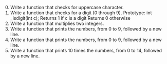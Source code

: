 0. Write a function that checks for uppercase character.
1. Write a function that checks for a digit (0 through 9).
	Prototype: int _isdigit(int c);
	Returns 1 if c is a digit
	Returns 0 otherwise
2. Write a function that multiplies two integers.
3. Write a function that prints the numbers, from 0 to 9, followed by a new line.
4. Write a function that prints the numbers, from 0 to 9, followed by a new line.
5. Write a function that prints 10 times the numbers, from 0 to 14, followed by
   a new line.
